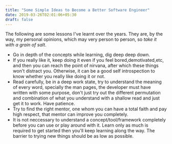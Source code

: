 ```yaml
---
title: "Some Simple Ideas to Become a Better Software Engineer"
date: 2019-03-26T02:01:06+05:30
draft: false
---
```


The following are some lessons I've learnt over the years. They are, by the way, my personal opinions, which may very person to person, so *take it with a grain of salt*.  
* Go in depth of the concepts while learning, dig deep deep down.  
* If you really like it, keep doing it even if you feel bored,demotivated,etc, and then you can reach the point of nirvana, after which these things won't distract you. Otherwise, it can be a good self introspection to know whether you really like doing it or not.  
* Read carefully, be in a deep work state, try to understand the meaning of every word, specially the man pages, the developer must have written with some purpose, don't just try out the different permutation and combination of what you understand with a shallow read and just get it to work. Have patience.  
* Try to find the right mentor, one whom you can have a total faith and pay high respect, that mentor can improve you completely.  
* It is not neccessary to understand a concept/tool/framework completely before you can use or play around with it. Learn only as much is required to get started then you'll keep learning along the way. The barrier to trying new things should be as low as possible.  
